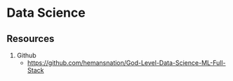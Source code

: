 # Data Science

## Resources

1. Github
   - https://github.com/hemansnation/God-Level-Data-Science-ML-Full-Stack
